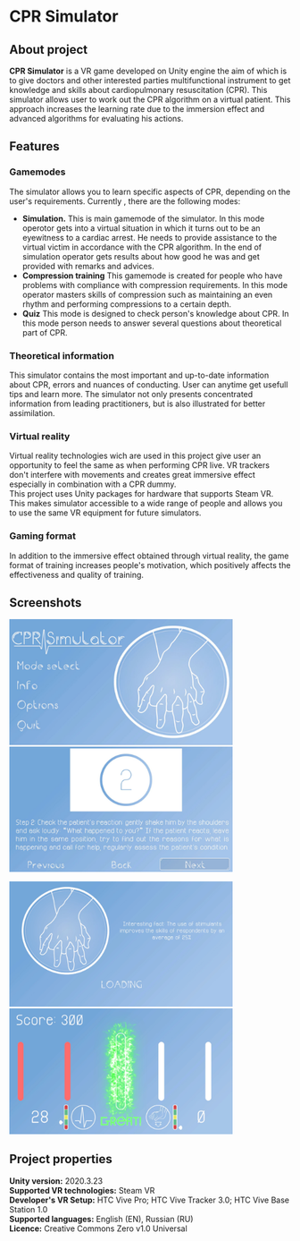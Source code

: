 # CPR Simulator

## About project

<b>CPR Simulator</b> is a VR game developed on Unity engine the aim of which is to give doctors and other interested parties multifunctional instrument to get knowledge and skills about cardiopulmonary resuscitation (CPR). This simulator allows user to work out the CPR algorithm on a virtual patient. This approach increases the learning rate due to the immersion effect and advanced algorithms for evaluating his actions.

## Features

### Gamemodes
The simulator allows you to learn specific aspects of CPR, depending on the user's requirements. Currently , there are the following modes:
- <b>Simulation.</b> This is main gamemode of the simulator. In this mode operotor gets into a virtual situation in which it turns out to be an eyewitness to a cardiac arrest. He needs to provide assistance to the virtual victim in accordance with the CPR algorithm. In the end of simulation operator gets results about how good he was and get provided with remarks and advices.
- <b>Compression training</b> This gamemode is created for people who have problems with compliance with compression requirements. In this mode operator masters skills of compression such as maintaining an even rhythm and performing compressions to a certain depth.
- <b>Quiz</b> This mode is designed to check person's knowledge about CPR. In this mode person needs to answer several questions about theoretical part of CPR.

### Theoretical information
This simulator contains the most important and up-to-date information about CPR, errors and nuances of conducting. User can anytime get usefull tips and learn more. The simulator not only presents concentrated information from leading practitioners, but is also illustrated for better assimilation.

### Virtual reality
Virtual reality technologies wich are used in this project give user an opportunity to feel the same as when performing CPR live. VR trackers don't interfere with movements and creates great immersive effect especially in combination with a CPR dummy.  
This project uses Unity packages for hardware that supports Steam VR. This makes simulator accessible to a wide range of people and allows you to use the same VR equipment for future simulators.

### Gaming format
In addition to the immersive effect obtained through virtual reality, the game format of training increases people's motivation, which positively affects the effectiveness and quality of training.

## Screenshots
<p float="left">
  <img src="Screenshots/Screenshot1.JPG" width="400" />
  <img src="Screenshots/Screenshot2.JPG" width="400" /> 
</p>

<p float="left">
  <img src="Screenshots/Screenshot3.jpg" width="400" />
  <img src="Screenshots/Screenshot4.jpg" width="400" /> 
</p>

## Project properties

<b>Unity version:</b> 2020.3.23  
<b>Supported VR technologies:</b> Steam VR  
<b>Developer's VR Setup:</b> HTC Vive Pro; HTC Vive Tracker 3.0; HTC Vive Base Station 1.0  
<b>Supported languages:</b> English (EN), Russian (RU)  
<b>Licence:</b> Creative Commons Zero v1.0 Universal
